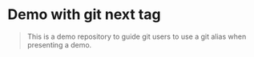 # Demo with git next tag

> This is a demo repository to guide git users to use a git alias when
> presenting a demo.

